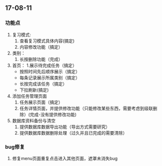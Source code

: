 
## 17-08-11
### 功能点
1. 复习模式: 
    1. 查看复习模式具体内容(搞定)
    2. 内容修改功能（搞定）
2. 类别：
    1. 长按删除功能（完成）
3. 首页：
    1.展示待完成任务（搞定）
    - 按照时间先后顺序展示（搞定）
    - 每条记录展示所属类别（搞定）
    - 长按完成该任务（搞定）
    - 下拉刷新(搞定)
4. 添加任务管理页面
    1. 任务展示页面（搞定）
    2. 任务详情页面，并提供修改功能（只能修改某些东西，需要考虑到级联删除）(完成-没有提供修改功能)
5. 数据库资料备份与清空
   1. 提供数据库数据导出功能（导出方式需要研究）
   2. 提供数据库数据删除处理（过久并且已完成的需要清除）

### bug修复
1. 修复menu页面重复点击进入其他页面，遮罩未消失bug